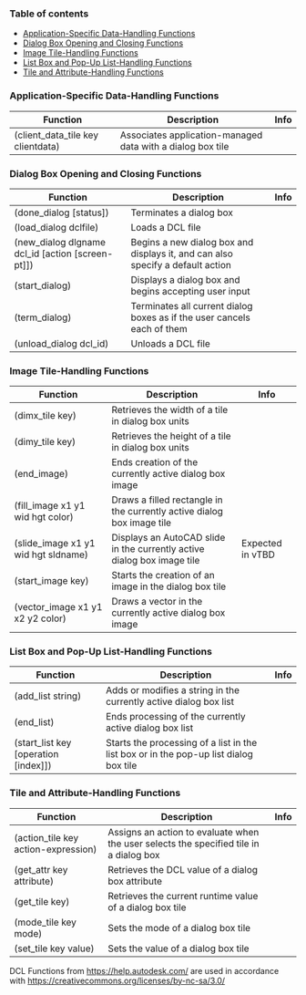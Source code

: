 ### Table of contents

- [Application-Specific Data-Handling Functions](#application-specific-data-handling-functions)
- [Dialog Box Opening and Closing Functions](#dialog-box-opening-and-closing-functions)
- [Image Tile-Handling Functions](#image-tile-handling-functions)
- [List Box and Pop-Up List-Handling Functions](#list-box-and-pop-up-list-handling-functions)
- [Tile and Attribute-Handling Functions](#tile-and-attribute-handling-functions)

### Application-Specific Data-Handling Functions

| Function | Description | Info |
|----------|-------------|------|
| (client_data_tile key clientdata) | Associates application-managed data with a dialog box tile | |

### Dialog Box Opening and Closing Functions

| Function | Description | Info |
|----------|-------------|------|
| (done_dialog [status]) | Terminates a dialog box | |
| (load_dialog dclfile) | Loads a DCL file | |
| (new_dialog dlgname dcl_id [action [screen-pt]]) | Begins a new dialog box and displays it, and can also specify a default action | |
| (start_dialog) | Displays a dialog box and begins accepting user input | |
| (term_dialog) | Terminates all current dialog boxes as if the user cancels each of them | |
| (unload_dialog dcl_id) | Unloads a DCL file | |


### Image Tile-Handling Functions

| Function | Description | Info |
|----------|-------------|------|
| (dimx_tile key) | Retrieves the width of a tile in dialog box units | |
| (dimy_tile key) | Retrieves the height of a tile in dialog box units | |
| (end_image) | Ends creation of the currently active dialog box image | |
| (fill_image x1 y1 wid hgt color) | Draws a filled rectangle in the currently active dialog box image tile | |
| (slide_image x1 y1 wid hgt sldname) | Displays an AutoCAD slide in the currently active dialog box image tile | Expected in vTBD |
| (start_image key) | Starts the creation of an image in the dialog box tile | |
| (vector_image x1 y1 x2 y2 color) | Draws a vector in the currently active dialog box image | |

### List Box and Pop-Up List-Handling Functions

| Function | Description | Info |
|----------|-------------|------|
| (add_list string) | Adds or modifies a string in the currently active dialog box list | |
| (end_list) | Ends processing of the currently active dialog box list | |
| (start_list key [operation [index]]) | Starts the processing of a list in the list box or in the pop-up list dialog box tile | |

### Tile and Attribute-Handling Functions

| Function | Description | Info |
|----------|-------------|------|
| (action_tile key action-expression) | Assigns an action to evaluate when the user selects the specified tile in a dialog box | |
| (get_attr key attribute) | Retrieves the DCL value of a dialog box attribute | |
| (get_tile key) | Retrieves the current runtime value of a dialog box tile | |
| (mode_tile key mode) | Sets the mode of a dialog box tile | |
| (set_tile key value) | Sets the value of a dialog box tile | |

DCL Functions from https://help.autodesk.com/ are used in accordance with https://creativecommons.org/licenses/by-nc-sa/3.0/

